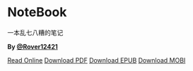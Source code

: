 # NoteBook

一本乱七八糟的笔记

**By [@Rover12421](http://www.rover12421.com)**

[Read Online](http://notebook.rover12421.com/)
[Download PDF](https://www.gitbook.com/download/pdf/book/rover12421/notebook)
[Download EPUB](https://www.gitbook.com/download/epub/book/rover12421/notebook)
[Download MOBI](https://www.gitbook.com/download/mobi/book/rover12421/notebook)
